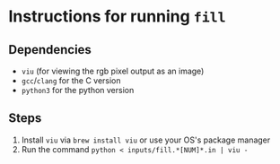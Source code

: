 # Instructions for running `fill`

## Dependencies
- `viu` (for viewing the rgb pixel output as an image)
- `gcc`/`clang` for the C version
- `python3` for the python version

## Steps
1. Install `viu` via `brew install viu` or use your OS's package manager
2. Run the command `python < inputs/fill.*[NUM]*.in | viu -`
